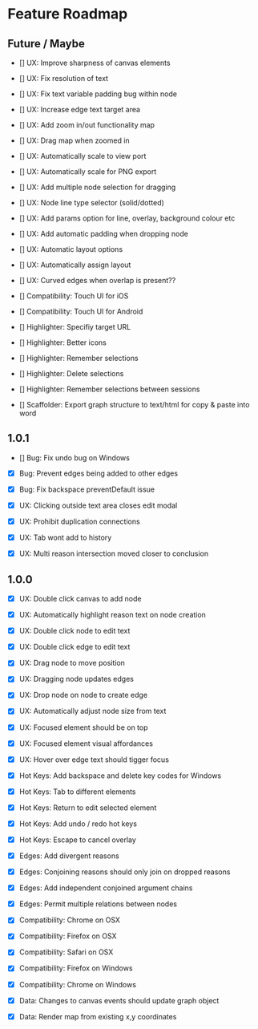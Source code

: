 # Feature Roadmap

## Future / Maybe

  - [] UX: Improve sharpness of canvas elements
  - [] UX: Fix resolution of text
  - [] UX: Fix text variable padding bug within node
  - [] UX: Increase edge text target area

  - [] UX: Add zoom in/out functionality map
  - [] UX: Drag map when zoomed in
  
  - [] UX: Automatically scale to view port
  - [] UX: Automatically scale for PNG export  

  - [] UX: Add multiple node selection for dragging  
  - [] UX: Node line type selector (solid/dotted) 
  - [] UX: Add params option for line, overlay, background colour etc
  
  - [] UX: Add automatic padding when dropping node
  - [] UX: Automatic layout options
  - [] UX: Automatically assign layout

  - [] UX: Curved edges when overlap is present??

  - [] Compatibility: Touch UI for iOS
  - [] Compatibility: Touch UI for Android

  - [] Highlighter: Specifiy target URL
  - [] Highlighter: Better icons
  - [] Highlighter: Remember selections
  - [] Highlighter: Delete selections
  - [] Highlighter: Remember selections between sessions

  - [] Scaffolder: Export graph structure to text/html for copy & paste into word

## 1.0.1

  - [] Bug: Fix undo bug on Windows
  - [X] Bug: Prevent edges being added to other edges
  - [X] Bug: Fix backspace preventDefault issue

  - [X] UX: Clicking outside text area closes edit modal
  - [X] UX: Prohibit duplication connections
  - [X] UX: Tab wont add to history
  - [X] UX: Multi reason intersection moved closer to conclusion

## 1.0.0

  - [X] UX: Double click canvas to add node
  - [X] UX: Automatically highlight reason text on node creation
  - [X] UX: Double click node to edit text
  - [X] UX: Double click edge to edit text
  - [X] UX: Drag node to move position
  - [X] UX: Dragging node updates edges
  - [X] UX: Drop node on node to create edge
  - [X] UX: Automatically adjust node size from text
  - [X] UX: Focused element should be on top
  - [X] UX: Focused element visual affordances
  - [X] UX: Hover over edge text should tigger focus

  - [X] Hot Keys: Add backspace and delete key codes for Windows
  - [X] Hot Keys: Tab to different elements
  - [X] Hot Keys: Return to edit selected element
  - [X] Hot Keys: Add undo / redo hot keys
  - [X] Hot Keys: Escape to cancel overlay

  - [X] Edges: Add divergent reasons
  - [X] Edges: Conjoining reasons should only join on dropped reasons
  - [X] Edges: Add independent conjoined argument chains
  - [X] Edges: Permit multiple relations between nodes

  - [X] Compatibility: Chrome on OSX 
  - [X] Compatibility: Firefox on OSX  
  - [X] Compatibility: Safari on OSX
  - [X] Compatibility: Firefox on Windows  
  - [X] Compatibility: Chrome on Windows

  - [X] Data: Changes to canvas events should update graph object
  - [X] Data: Render map from existing x,y coordinates
